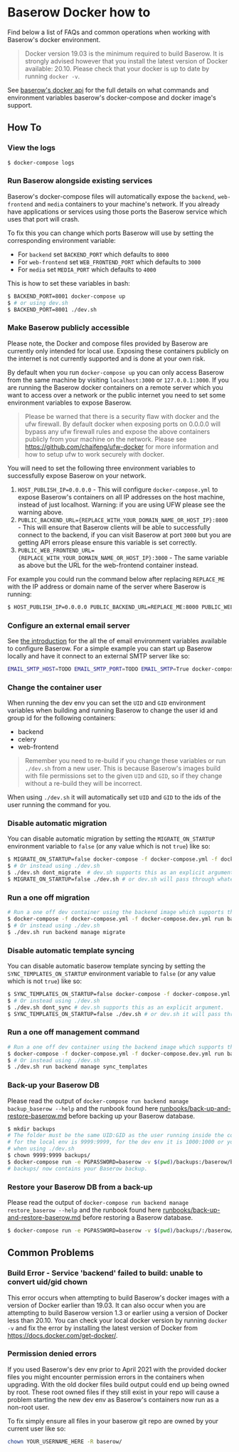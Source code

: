 # Baserow Docker how to

Find below a list of FAQs and common operations when working with Baserow's docker
environment.

> Docker version 19.03 is the minimum required to build Baserow. It is strongly
> advised however that you install the latest version of Docker available: 20.10.
> Please check that your docker is up to date by running `docker -v`.

See [baserow's docker api](../reference/baserow-docker-api.md) for the full details on
what commands and environment variables baserow's docker-compose and docker image's
support.

## How To

### View the logs

```bash
$ docker-compose logs 
```

### Run Baserow alongside existing services

Baserow's docker-compose files will automatically expose the `backend`, `web-frontend`
and `media` containers to your machine's network. If you already have applications or
services using those ports the Baserow service which uses that port will crash.

To fix this you can change which ports Baserow will use by setting the corresponding
environment variable:

- For `backend` set `BACKEND_PORT` which defaults to `8000`
- For `web-frontend` set `WEB_FRONTEND_PORT` which defaults to `3000`
- For `media` set `MEDIA_PORT` which defaults to `4000`

This is how to set these variables in bash:

```bash
$ BACKEND_PORT=8001 docker-compose up 
$ # or using dev.sh
$ BACKEND_PORT=8001 ./dev.sh
```

### Make Baserow publicly accessible

Please note, the Docker and compose files provided by Baserow are currently only
intended for local use. Exposing these containers publicly on the internet is not 
currently supported and is done at your own risk.

By default when you run `docker-compose up` you can only access Baserow from the same
machine by visiting `localhost:3000` or `127.0.0.1:3000`. If you are running the Baserow
docker containers on a remote server which you want to access over a network or the
public internet you need to set some environment variables to expose Baserow. 

> Please be warned that there is a security flaw with docker and the ufw firewall.
> By default docker when exposing ports on 0.0.0.0 will bypass any ufw firewall rules
> and expose the above containers publicly from your machine on the network. Please see
> https://github.com/chaifeng/ufw-docker for more information and how to setup ufw to
> work securely with docker.

You will need to set the following three environment variables to successfully expose
Baserow on your network.

1. `HOST_PUBLISH_IP=0.0.0.0` - This will configure `docker-compose.yml` to expose
   Baserow's containers on all IP addresses on the host machine, instead of just
   localhost. Warning: if you are using UFW please see the warning above.
2. `PUBLIC_BACKEND_URL={REPLACE_WITH_YOUR_DOMAIN_NAME_OR_HOST_IP}:8000` - This will
   ensure that Baserow clients will be able to successfully connect to the backend,
   if you can visit Baserow at port `3000` but you are getting API errors please ensure
   this variable is set correctly.
3. `PUBLIC_WEB_FRONTEND_URL={REPLACE_WITH_YOUR_DOMAIN_NAME_OR_HOST_IP}:3000` - The same
   variable as above but the URL for the web-frontend container instead.
   
For example you could run the command below after replacing `REPLACE_ME` with the
IP address or domain name of the server where Baserow is running:

```bash
$ HOST_PUBLISH_IP=0.0.0.0 PUBLIC_BACKEND_URL=REPLACE_ME:8000 PUBLIC_WEB_FRONTEND_URL=REPLACE_ME:3000 docker-compose up 
```

### Configure an external email server

See [the introduction](../getting-started/introduction.md) for the all the of email
environment variables available to configure Baserow. For a simple example you can start
up Baserow locally and have it connect to an external SMTP server like so:

```bash
EMAIL_SMTP_HOST=TODO EMAIL_SMTP_PORT=TODO EMAIL_SMTP=True docker-compose up
```

### Change the container user

When running the dev env you can set the `UID` and `GID` environment variables when
building and running Baserow to change the user id and group id for the following
containers:

- backend
- celery
- web-frontend

> Remember you need to re-build if you change these variables or run `./dev.sh` from a
> new user.
> This is because Baserow's images build with file permissions set to the
> given `UID` and `GID`, so if they change without a re-build they will be incorrect.

When using `./dev.sh` it will automatically set `UID` and `GID` to the ids of the user
running the command for you.

### Disable automatic migration

You can disable automatic migration by setting the `MIGRATE_ON_STARTUP` environment
variable to `false` (or any value which is not `true`) like so:

```bash
$ MIGRATE_ON_STARTUP=false docker-compose -f docker-compose.yml -f docker-compose.dev.yml up -d
$ # Or instead using ./dev.sh 
$ ./dev.sh dont_migrate  # dev.sh supports this as an explicit argument.
$ MIGRATE_ON_STARTUP=false ./dev.sh # or dev.sh will pass through whatever you have set. 
```

### Run a one off migration

```bash
# Run a one off dev container using the backend image which supports the "manage" command like so:
$ docker-compose -f docker-compose.yml -f docker-compose.dev.yml run backend manage migrate
$ # Or instead using ./dev.sh 
$ ./dev.sh run backend manage migrate
```

### Disable automatic template syncing

You can disable automatic baserow template syncing by setting the
`SYNC_TEMPLATES_ON_STARTUP` environment variable to `false` (or any value which is
not `true`) like so:

```bash
$ SYNC_TEMPLATES_ON_STARTUP=false docker-compose -f docker-compose.yml -f docker-compose.dev.yml up -d
$ # Or instead using ./dev.sh 
$ ./dev.sh dont_sync # dev.sh supports this as an explicit argument.
$ SYNC_TEMPLATES_ON_STARTUP=false ./dev.sh # or dev.sh it will pass through whatever you have set. 
```

### Run a one off management command

```bash
# Run a one off dev container using the backend image which supports the "manage" command like so:
$ docker-compose -f docker-compose.yml -f docker-compose.dev.yml run backend manage sync_templates 
$ # Or instead using ./dev.sh 
$ ./dev.sh run backend manage sync_templates 
```

### Back-up your Baserow DB

Please read the output of `docker-compose run backend manage backup_baserow --help` and
the runbook found here [runbooks/back-up-and-restore-baserow.md](https://gitlab.com/bramw/baserow/-/blob/develop/docs/runbooks/back-up-and-restore-baserow.md.md)
before backing up your Baserow database. 

```bash
$ mkdir backups
# The folder must be the same UID:GID as the user running inside the container, which
# for the local env is 9999:9999, for the dev env it is 1000:1000 or your own UID:GID
# when using ./dev.sh
$ chown 9999:9999 backups/ 
$ docker-compose run -e PGPASSWORD=baserow -v $(pwd)/backups:/baserow/backups backend manage backup_baserow -h db -d baserow -U baserow -f /baserow/backups/baserow_backup.tar.gz 
# backups/ now contains your Baserow backup.
```

### Restore your Baserow DB from a back-up

Please read the output of `docker-compose run backend manage restore_baserow --help` and
the runbook found here [runbooks/back-up-and-restore-baserow.md](https://gitlab.com/bramw/baserow/-/blob/develop/docs/runbooks/back-up-and-restore-baserow.md.md)
before restoring a Baserow database.

```bash
$ docker-compose run -e PGPASSWORD=baserow -v $(pwd)/backups/:/baserow/backend/backups/ backend manage restore_baserow -h db -d baserow -U baserow -f backups/baserow_backup.tar.gz
```

## Common Problems

### Build Error - Service 'backend' failed to build: unable to convert uid/gid chown

This error occurs when attempting to build Baserow's docker images with a version of
Docker earlier than 19.03. It can also occur when you are attempting to build Baserow
version 1.3 or earlier using a version of Docker less than 20.10. You can check your
local docker version by running `docker -v` and fix the error by installing the latest
version of Docker from https://docs.docker.com/get-docker/.

### Permission denied errors

If you used Baserow's dev env prior to April 2021 with the provided docker files you
might encounter permission errors in the containers when upgrading. With the old docker
files build output could end up being owned by root. These root owned files if they
still exist in your repo will cause a problem starting the new dev env as Baserow's
containers now run as a non-root user.

To fix simply ensure all files in your baserow git repo are owned by your current user
like so:

```bash
chown YOUR_USERNAME_HERE -R baserow/
```